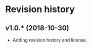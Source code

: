 Revision history
======================



v1.0.* (2018-10-30)
----------------------

* Adding revision history and license.
